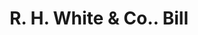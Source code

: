 ---
doi: 10.7916/D8PG33PD
date_other: '1880'
date_other_textual: 1880-1889
form: printed ephemera
genre:
- Invoices
name:
- R. H. White & Co.
object_in_context_url: https://biggert.cul.columbia.edu/items/view/ave_biggert_00441
subject_hierarchical_geographic:
- Boston, Massachusetts, United States
subject_name:
- R. H. White & Co.
title: R. H. White & Co.. Bill
sort_title: R. H. White & Co.. Bill
call_number: ave_biggert_00441
coordinates:
- 42.35805555555556,-71.06361111111111
pid: ave_biggert_00441
identifiers: ave_biggert_00441
thumbnail: https://derivativo-2.library.columbia.edu/iiif/2/ldpd:344052/full/!256,256/0/native.jpg
permalink: "/items/ave_biggert_00441/"
layout: iiif-image-page
---